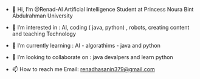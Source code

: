 - 👋 Hi, I’m @Renad-AI 
 Artificial intelligence Student at Princess Noura Bint Abdulrahman University 

- 👀 I’m interested in :
 AI, coding ( java, python) , robots, creating content and teaching Technology 
 
- 🌱 I’m currently learning :
 AI - algorathims - java and python
 
- 💞️ I’m looking to collaborate on :
 java devalpers and learn python 
 
- 📫 How to reach me 
 Email: renadhasanin379@gmail.com

<!---
Renad-CAI/Renad-CAI is a ✨ special ✨ repository because its `README.md` (this file) appears on your GitHub profile.
You can click the Preview link to take a look at your changes.
--->
